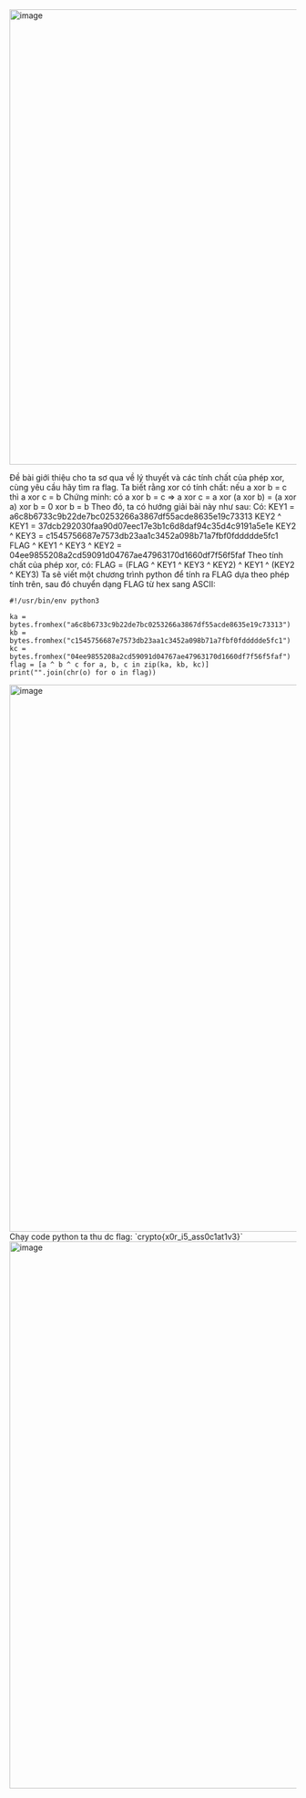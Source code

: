 <img width="799" alt="image" src="https://github.com/Vanmaxohp/EHC_Challenge_CryptoHack/assets/90485791/a5bd1416-b81a-4548-a0d2-f314ebc43fbe">

Đề bài giới thiệu cho ta sơ qua về lý thuyết và các tính chất của phép xor, cùng yêu cầu hãy tìm ra flag.
Ta biết rằng xor có tính chất:
nếu a xor b = c thì a xor c = b
Chứng minh:
có a xor b = c => a xor c = a xor (a xor b)
                          = (a xor a) xor b
                          = 0 xor b
                          = b
Theo đó, ta có hướng giải bài này như sau:
Có:
  KEY1 = a6c8b6733c9b22de7bc0253266a3867df55acde8635e19c73313
  KEY2 ^ KEY1 = 37dcb292030faa90d07eec17e3b1c6d8daf94c35d4c9191a5e1e
  KEY2 ^ KEY3 = c1545756687e7573db23aa1c3452a098b71a7fbf0fddddde5fc1
  FLAG ^ KEY1 ^ KEY3 ^ KEY2 = 04ee9855208a2cd59091d04767ae47963170d1660df7f56f5faf
Theo tính chất của phép xor, có:
FLAG = (FLAG ^ KEY1 ^ KEY3 ^ KEY2) ^ KEY1 ^ (KEY2 ^ KEY3)
Ta sẽ viết một chương trình python để tính ra FLAG dựa theo phép tính trên, sau đó chuyển dạng FLAG từ hex sang ASCII:
```
#!/usr/bin/env python3

ka = bytes.fromhex("a6c8b6733c9b22de7bc0253266a3867df55acde8635e19c73313")
kb = bytes.fromhex("c1545756687e7573db23aa1c3452a098b71a7fbf0fddddde5fc1")
kc = bytes.fromhex("04ee9855208a2cd59091d04767ae47963170d1660df7f56f5faf")
flag = [a ^ b ^ c for a, b, c in zip(ka, kb, kc)]
print("".join(chr(o) for o in flag))
```
<img width="960" alt="image" src="https://github.com/Vanmaxohp/EHC_Challenge_CryptoHack/assets/90485791/c5d63d97-52c7-400d-975d-46fe5936e6b6">
Chạy code python ta thu dc flag: `crypto{x0r_i5_ass0c1at1v3}`

<img width="960" alt="image" src="https://github.com/Vanmaxohp/EHC_Challenge_CryptoHack/assets/90485791/600622ee-bc35-4128-adc4-ffbebda11307">
